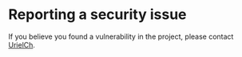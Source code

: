 # Reporting a security issue

If you believe you found a vulnerability in the project,
please contact [UrielCh](https://github.com/UrielCh).

